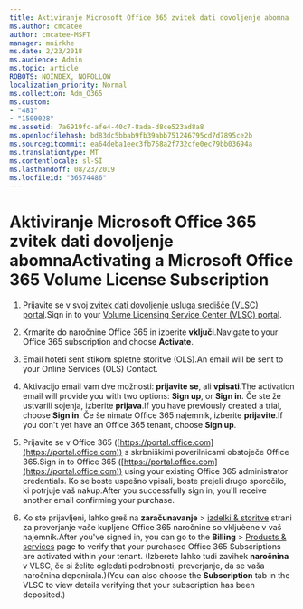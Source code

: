 ```yaml
---
title: Aktiviranje Microsoft Office 365 zvitek dati dovoljenje abomna
ms.author: cmcatee
author: cmcatee-MSFT
manager: mnirkhe
ms.date: 2/23/2018
ms.audience: Admin
ms.topic: article
ROBOTS: NOINDEX, NOFOLLOW
localization_priority: Normal
ms.collection: Adm_O365
ms.custom:
- "481"
- "1500028"
ms.assetid: 7a6919fc-afe4-40c7-8ada-d8ce523ad8a8
ms.openlocfilehash: bd83dc5bbab9fb39abb751246795cd7d7895ce2b
ms.sourcegitcommit: ea64deba1eec3fb768a2f732cfe0ec79bb03694a
ms.translationtype: MT
ms.contentlocale: sl-SI
ms.lasthandoff: 08/23/2019
ms.locfileid: "36574486"
---
```

# <a name="activating-a-microsoft-office-365-volume-license-subscription"></a><span data-ttu-id="12f7f-102">Aktiviranje Microsoft Office 365 zvitek dati dovoljenje abomna</span><span class="sxs-lookup"><span data-stu-id="12f7f-102">Activating a Microsoft Office 365 Volume License Subscription</span></span>

1. <span data-ttu-id="12f7f-103">Prijavite se v svoj [zvitek dati dovoljenje usluga središče (VLSC) portal](http://go.microsoft.com/fwlink/p/?LinkId=329762).</span><span class="sxs-lookup"><span data-stu-id="12f7f-103">Sign in to your [Volume Licensing Service Center (VLSC) portal](http://go.microsoft.com/fwlink/p/?LinkId=329762).</span></span>

2. <span data-ttu-id="12f7f-104">Krmarite do naročnine Office 365 in izberite **vključi**.</span><span class="sxs-lookup"><span data-stu-id="12f7f-104">Navigate to your Office 365 subscription and choose **Activate**.</span></span>

3. <span data-ttu-id="12f7f-105">Email hoteti sent stikom spletne storitve (OLS).</span><span class="sxs-lookup"><span data-stu-id="12f7f-105">An email will be sent to your Online Services (OLS) Contact.</span></span>

4. <span data-ttu-id="12f7f-106">Aktivacijo email vam dve možnosti: **prijavite se**, ali **vpisati**.</span><span class="sxs-lookup"><span data-stu-id="12f7f-106">The activation email will provide you with two options: **Sign up**, or **Sign in**.</span></span> <span data-ttu-id="12f7f-107">Če ste že ustvarili sojenja, izberite **prijava**.</span><span class="sxs-lookup"><span data-stu-id="12f7f-107">If you have previously created a trial, choose **Sign in**.</span></span> <span data-ttu-id="12f7f-108">Če še nimate Office 365 najemnik, izberite **prijavite**.</span><span class="sxs-lookup"><span data-stu-id="12f7f-108">If you don't yet have an Office 365 tenant, choose **Sign up**.</span></span>

5. <span data-ttu-id="12f7f-109">Prijavite se v Office 365 ([https://portal.office.com](https://portal.office.com)) s skrbniškimi poverilnicami obstoječe Office 365.</span><span class="sxs-lookup"><span data-stu-id="12f7f-109">Sign in to Office 365 ([https://portal.office.com](https://portal.office.com)) using your existing Office 365 administrator credentials.</span></span> <span data-ttu-id="12f7f-110">Ko se boste uspešno vpisali, boste prejeli drugo sporočilo, ki potrjuje vaš nakup.</span><span class="sxs-lookup"><span data-stu-id="12f7f-110">After you successfully sign in, you'll receive another email confirming your purchase.</span></span>

6. <span data-ttu-id="12f7f-111">Ko ste prijavljeni, lahko greš na **zaračunavanje** \> [izdelki & storitve](https://go.microsoft.com/fwlink/p/?linkid=842054) strani za preverjanje vaše kupljene Office 365 naročnine so vkljuèene v vaš najemnik.</span><span class="sxs-lookup"><span data-stu-id="12f7f-111">After you've signed in, you can go to the **Billing** \> [Products & services](https://go.microsoft.com/fwlink/p/?linkid=842054) page to verify that your purchased Office 365 Subscriptions are activated within your tenant.</span></span> <span data-ttu-id="12f7f-112">(Izberete lahko tudi zavihek **naročnina** v VLSC, če si želite ogledati podrobnosti, preverjanje, da se vaša naročnina deponirala.)</span><span class="sxs-lookup"><span data-stu-id="12f7f-112">(You can also choose the **Subscription** tab in the VLSC to view details verifying that your subscription has been deposited.)</span></span>